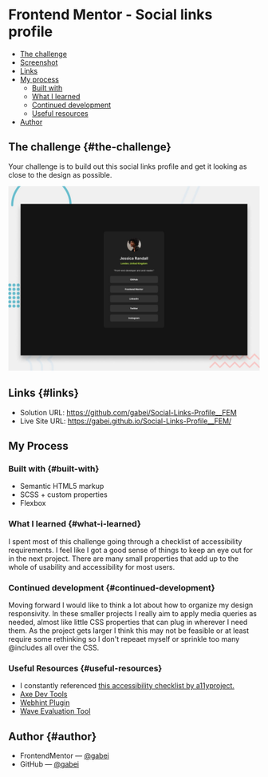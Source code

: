 # Frontend Mentor - Social links profile

- [The challenge](#the-challenge)
- [Screenshot](#screenshot)
- [Links](#links)
- [My process](#my-process)
  - [Built with](#built-with)
  - [What I learned](#what-i-learned)
  - [Continued development](#continued-development)
  - [Useful resources](#useful-resources)
- [Author](#author)

## The challenge {#the-challenge}

Your challenge is to build out this social links profile and get it looking as close to the design as possible.

<p align="center">
<img id="screenshot" alt="A reference image of the page design." src="preview.jpg">
</p>

## Links {#links}
- Solution URL: <a href="#" target="_blank" title="View the code for this project">https://github.com/gabei/Social-Links-Profile__FEM</a>
- Live Site URL: <a href="#" target="_blank" title="View Gabe's social links profile in a new tab">https://gabei.github.io/Social-Links-Profile__FEM/</a>

## My Process
### Built with {#built-with}
- Semantic HTML5 markup
- SCSS + custom properties
- Flexbox

### What I learned {#what-i-learned}
I spent most of this challenge going through a checklist of accessibility requirements. I feel like I got a good sense of things to keep an eye out for in the next project. There are many small properties that add up to the whole of usability and accessibility for most users.

### Continued development {#continued-development}
Moving forward I would like to think a lot about how to organize my design responsivity. In these smaller projects I really aim to apply media queries as needed, almost like little CSS properties that can plug in wherever I need them. As the project  gets larger I think this may not be feasible or at least require some rethinking so I don't repeaet myself or sprinkle too many @includes all over the CSS.

### Useful Resources {#useful-resources}
- I constantly referenced <a href="https://www.a11yproject.com/checklist/" target="_blank">this accessibility checklist by a11yproject.</a>
- <a href="https://addons.mozilla.org/en-US/firefox/addon/axe-devtools/" target="_blank">Axe Dev Tools</a>
- <a href="https://webhint.io/" target="_blank">Webhint Plugin</a>
- <a href="https://wave.webaim.org/" target="_blank">Wave Evaluation Tool</a>

## Author {#author}
- FrontendMentor — <a href="https://www.frontendmentor.io/profile/gabei" target="_blank">@gabei</a>
- GitHub — <a href="https://github.com/gabei" target="_blank">@gabei</a>

